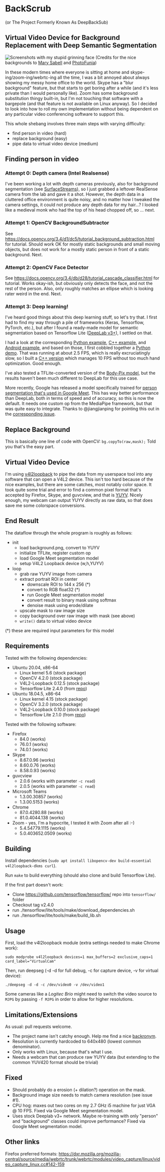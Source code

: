 # BackScrub
(or The Project Formerly Known As DeepBackSub)

## Virtual Video Device for Background Replacement with Deep Semantic Segmentation

![Screenshots with my stupid grinning face](images/screenshot.jpg)
(Credits for the nice backgrounds to [Mary Sabell](https://dribbble.com/shots/4686178-Bauhaus-Poster) and [PhotoFunia](https://photofunia.com/effects/retro-wave))

In these modern times where everyone is sitting at home and skype-ing/zoom-ing/webrtc-ing all the time, I was a bit annoyed about always showing my messy home office to the world. Skype has a "blur background" feature, but that starts to get boring after a while (and it's less private than I would personally like). Zoom has some background substitution thingy built-in, but I'm not touching that software with a bargepole (and that feature is not available on Linux anyway). So I decided to look into how to roll my own implementation without being dependent on any particular video conferencing software to support this.

This whole shebang involves three main steps with varying difficulty:
  - find person in video (hard)
  - replace background (easy)
  - pipe data to virtual video device (medium)

## Finding person in video

### Attempt 0: Depth camera (Intel Realsense)

I've been working a lot with depth cameras previously, also for background segmentation (see [SurfaceStreams](https://github.com/floe/surface-streams)), so I just grabbed a leftover RealSense camera from the lab and gave it a shot. However, the depth data in a cluttered office environment is quite noisy, and no matter how I tweaked the camera settings, it could not produce any depth data for my hair...? I looked like a medieval monk who had the top of his head chopped off, so ... next.

### Attempt 1: OpenCV BackgroundSubtractor

See https://docs.opencv.org/3.4/d1/dc5/tutorial_background_subtraction.html for tutorial.
Should work OK for mostly static backgrounds and small moving objects, but does not work for a mostly static person in front of a static background. Next.

### Attempt 2: OpenCV Face Detector

See https://docs.opencv.org/3.4/db/d28/tutorial_cascade_classifier.html for tutorial.
Works okay-ish, but obviously only detects the face, and not the rest of the person. Also, only roughly matches an ellipse which is looking rater weird in the end. Next.

### Attempt 3: Deep learning!

I've heard good things about this deep learning stuff, so let's try that. I first had to find my way through a pile of frameworks (Keras, Tensorflow, PyTorch, etc.), but after I found a ready-made model for semantic segmentation based on Tensorflow Lite ([DeepLab v3+](https://tfhub.dev/tensorflow/lite-model/deeplabv3/1/default/1)), I settled on that.

I had a look at the corresponding [Python example](https://github.com/tensorflow/tensorflow/blob/master/tensorflow/lite/examples/python/label_image.py), [C++ example](https://github.com/tensorflow/tensorflow/tree/master/tensorflow/lite/examples/label_image), and [Android example](https://github.com/tensorflow/examples/tree/master/lite/examples/image_segmentation/android), and based on those, I first cobbled together a [Python demo](https://github.com/floe/deepbacksub/blob/master/deepseg.py). That was running at about 2.5 FPS, which is really excruciatingly slow, so I built a [C++ version](https://github.com/floe/deepbacksub/blob/master/deepseg.cc) which manages 10 FPS without too much hand optimization. Good enough.

I've also tested a TFLite-converted version of the [Body-Pix model](https://blog.tensorflow.org/2019/11/updated-bodypix-2.html), but the results haven't been much different to DeepLab for this use case.

More recently, Google has released a model specifically trained for [person segmentation that's used in Google Meet](https://ai.googleblog.com/2020/10/background-features-in-google-meet.html). This has way better performance than DeepLab, both in terms of speed and of accuracy, so this is now the default. It needs one custom op from the MediaPipe framework, but that was quite easy to integrate. Thanks to @jiangjianping for pointing this out in the [corresponding issue](https://github.com/floe/deepbacksub/issues/28).

## Replace Background

This is basically one line of code with OpenCV: `bg.copyTo(raw,mask);` Told you that's the easy part.

## Virtual Video Device

I'm using [v4l2loopback](https://github.com/umlaeute/v4l2loopback) to pipe the data from my userspace tool into any software that can open a V4L2 device. This isn't too hard because of the nice examples, but there are some catches, most notably color space. It took quite some trial and error to find a common pixel format that's accepted by Firefox, Skype, and guvcview, and that is [YUYV](https://www.linuxtv.org/downloads/v4l-dvb-apis-old/V4L2-PIX-FMT-YUYV.html). Nicely enough, my webcam can output YUYV directly as raw data, so that does save me some colorspace conversions.

## End Result

The dataflow through the whole program is roughly as follows:

  - init
    - load background.png, convert to YUYV
    - initialize TFLite, register custom op
    - load Google Meet segmentation model
    - setup V4L2 Loopback device (w,h,YUYV)
  - loop
    - grab raw YUYV image from camera
    - extract portrait ROI in center
      - downscale ROI to 144 x 256 (*)
      - convert to RGB float32 (*)
      - run Google Meet segmentation model 
      - convert result to binary mask using softmax
      - denoise mask using erode/dilate
    - upscale mask to raw image size
    - copy background over raw image with mask (see above)
    - `write()` data to virtual video device

(*) these are required input parameters for this model

## Requirements

Tested with the following dependencies:

  - Ubuntu 20.04, x86-64
    - Linux kernel 5.6 (stock package)
    - OpenCV 4.2.0 (stock package)
    - V4L2-Loopback 0.12.5 (stock package)
    - Tensorflow Lite 2.4.0 (from [repo](https://github.com/tensorflow/tensorflow/tree/v2.4.0/tensorflow/lite))
  - Ubuntu 18.04.5, x86-64
    - Linux kernel 4.15 (stock package)
    - OpenCV 3.2.0 (stock package)
    - V4L2-Loopback 0.10.0 (stock package)
    - Tensorflow Lite 2.1.0 (from [repo](https://github.com/tensorflow/tensorflow/tree/v2.1.0/tensorflow/lite))
  
Tested with the following software:

  - Firefox 
    - 84.0   (works)
    - 76.0.1 (works)
    - 74.0.1 (works)
  - Skype 
    - 8.67.0.96 (works)
    - 8.60.0.76 (works)
    - 8.58.0.93 (works)
  - guvcview
    - 2.0.6 (works with parameter `-c read`)
    - 2.0.5 (works with parameter `-c read`)
  - Microsoft Teams
    - 1.3.00.30857 (works)
    - 1.3.00.5153 (works)
  - Chrome
    - 87.0.4280.88 (works)
    - 81.0.4044.138 (works)
  - Zoom - yes, I'm a hypocrite, I tested it with Zoom after all :-)
    - 5.4.54779.1115 (works)
    - 5.0.403652.0509 (works)

## Building

Install dependencies (`sudo apt install libopencv-dev build-essential v4l2loopback-dkms curl`).

Run `make` to build everything (should also clone and build Tensorflow Lite).

If the first part doesn't work:
  - Clone https://github.com/tensorflow/tensorflow/ repo into `tensorflow/` folder
  - Checkout tag v2.4.0
  - run ./tensorflow/lite/tools/make/download_dependencies.sh
  - run ./tensorflow/lite/tools/make/build_lib.sh

## Usage

First, load the v4l2loopback module (extra settings needed to make Chrome work):
```
sudo modprobe v4l2loopback devices=1 max_buffers=2 exclusive_caps=1 card_label="VirtualCam"
```
Then, run deepseg (-d -d for full debug, -c for capture device, -v for virtual device):
```
./deepseg -d -d -c /dev/video0 -v /dev/video1
```

Some cameras like a *Logitec Brio* might need to switch the video source to `MJPG` by passing `-f MJPG` in order to allow for higher resolutions.

## Limitations/Extensions

As usual: pull requests welcome.
  - The project name isn't catchy enough. Help me find a nice [backronym](https://en.wikipedia.org/wiki/Backronym).
  - Resolution is currently hardcoded to 640x480 (lowest common denominator).
  - Only works with Linux, because that's what I use.
  - Needs a webcam that can produce raw YUYV data (but extending to the common YUV420 format should be trivial)

## Fixed
  
  - Should probably do a erosion (+ dilation?) operation on the mask.
  - Background image size needs to match camera resolution (see issue #1).
  - CPU hog: maxes out two cores on my 2.7 GHz i5 machine for just VGA @ 10 FPS. Fixed via Google Meet segmentation model.
  - Uses stock Deeplab v3+ network. Maybe re-training with only "person" and "background" classes could improve performance? Fixed via Google Meet segmentation model.

## Other links

Firefox preferred formats: https://dxr.mozilla.org/mozilla-central/source/media/webrtc/trunk/webrtc/modules/video_capture/linux/video_capture_linux.cc#142-159

